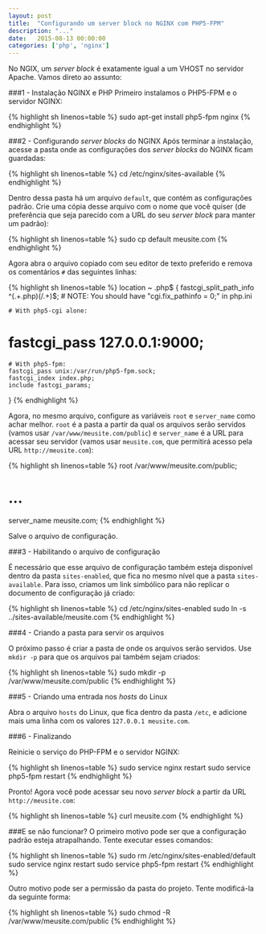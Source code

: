 ```yaml
---
layout: post
title:  "Configurando um server block no NGINX com PHP5-FPM"
description: "..."
date:   2015-08-13 00:00:00
categories: ['php', 'nginx']
---
```


No NGIX, um *server block* é exatamente igual a um VHOST no servidor Apache. Vamos direto ao assunto:


###1 - Instalação NGINX e PHP
Primeiro instalamos o PHP5-FPM e o servidor NGINX:

{% highlight sh linenos=table %}
sudo apt-get install php5-fpm nginx
{% endhighlight %}

###2 - Configurando *server blocks* do NGINX
Após terminar a instalação, acesse a pasta onde as configurações dos *server blocks* do NGINX ficam guardadas:

{% highlight sh linenos=table %}
cd /etc/nginx/sites-available
{% endhighlight %}

Dentro dessa pasta há um arquivo `default`, que contém as configurações padrão. Crie uma cópia desse arquivo com o nome que você quiser (de preferência que seja parecido com a URL do seu *server block* para manter um padrão):

{% highlight sh linenos=table %}
sudo cp default meusite.com
{% endhighlight %}

Agora abra o arquivo copiado com seu editor de texto preferido e remova os comentários `#` das seguintes linhas:

{% highlight sh linenos=table %}
location ~ \.php$ {
	fastcgi_split_path_info ^(.+\.php)(/.+)$;
	# NOTE: You should have "cgi.fix_pathinfo = 0;" in php.ini

	# With php5-cgi alone:
#	fastcgi_pass 127.0.0.1:9000;
	# With php5-fpm:
	fastcgi_pass unix:/var/run/php5-fpm.sock;
	fastcgi_index index.php;
	include fastcgi_params;
}
{% endhighlight %}

Agora, no mesmo arquivo, configure as variáveis `root` e `server_name` como achar melhor. `root` é a pasta a partir da qual os arquivos serão servidos (vamos usar `/var/www/meusite.com/public`) e `server_name` é a URL para acessar seu servidor (vamos usar `meusite.com`, que permitirá acesso pela URL `http://meusite.com`):

{% highlight sh linenos=table %}
root /var/www/meusite.com/public;

# ...

server_name meusite.com;
{% endhighlight %}

Salve o arquivo de configuração.

###3 - Habilitando o arquivo de configuração

É necessário que esse arquivo de configuração também esteja disponível dentro da pasta `sites-enabled`, que fica no mesmo nível que a pasta `sites-available`. Para isso, criamos um link simbólico para não replicar o documento de configuração já criado:

{% highlight sh linenos=table %}
cd /etc/nginx/sites-enabled
sudo ln -s ../sites-available/meusite.com
{% endhighlight %}

###4 - Criando a pasta para servir os arquivos

O próximo passo é criar a pasta de onde os arquivos serão servidos. Use `mkdir -p` para que os arquivos pai também sejam criados:

{% highlight sh linenos=table %}
sudo mkdir -p /var/www/meusite.com/public
{% endhighlight %}

###5 - Criando uma entrada nos *hosts* do Linux

Abra o arquivo `hosts` do Linux, que fica dentro da pasta `/etc`, e adicione mais uma linha com os valores `127.0.0.1 meusite.com`.

###6 - Finalizando

Reinicie o serviço do PHP-FPM e o servidor NGINX:

{% highlight sh linenos=table %}
sudo service nginx restart
sudo service php5-fpm restart
{% endhighlight %}

Pronto! Agora você pode acessar seu novo *server block* a partir da URL `http://meusite.com`:

{% highlight sh linenos=table %}
curl meusite.com
{% endhighlight %}

###E se não funcionar?
O primeiro motivo pode ser que a configuração padrão esteja atrapalhando. Tente executar esses comandos:

{% highlight sh linenos=table %}
sudo rm /etc/nginx/sites-enabled/default
sudo service nginx restart
sudo service php5-fpm restart
{% endhighlight %}

Outro motivo pode ser a permissão da pasta do projeto. Tente modificá-la da seguinte forma:

{% highlight sh linenos=table %}
sudo chmod -R /var/www/meusite.com/public
{% endhighlight %}
